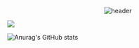 <div align="center">
  
![header](https://capsule-render.vercel.app/api?type=Cylinder&text=DabinJang)
</div>


<img src="https://img.shields.io/badge/Python-3776AB?style=for-the-badge&logo=
  Python&logoColor=white"/>


![Anurag's GitHub stats](https://github-readme-stats.vercel.app/api?username=DabinJang&show_icons=true&theme=radical)
<!--
**DabinJang/DabinJang** is a ✨ _special_ ✨ repository because its `README.md` (this file) appears on your GitHub profile.

Here are some ideas to get you started:

- 🔭 I’m currently working on ...
- 🌱 I’m currently learning ...
- 👯 I’m looking to collaborate on ...
- 🤔 I’m looking for help with ...
- 💬 Ask me about ...
- 📫 How to reach me: ...
- 😄 Pronouns: ...
- ⚡ Fun fact: ...
-->
